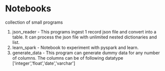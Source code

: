# Notebooks
collection of small programs
1) json_reader - This programs ingest 1 record json file and convert into a table. It can process the json file with unlimited nested dictionaries and list.
2) learn_spark - Notebook to experiment with pyspark and learn.
3) generate_data - This program can generate dummy data for any number of columns. The columns can be of following datatype ['integer','float','date','varchar']

